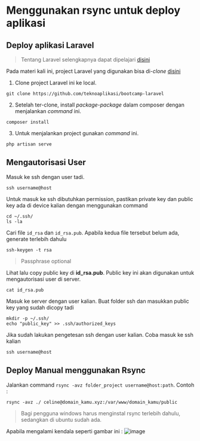 # Menggunakan rsync untuk deploy aplikasi


## Deploy aplikasi Laravel
> Tentang Laravel selengkapnya dapat dipelajari [disini](https://laravel.com/docs)

Pada materi kali ini, project Laravel yang digunakan bisa di-*clone* [disini](https://github.com/teknoaplikasi/bootcamp-laravel)

1. Clone project Laravel ini ke local.
```
git clone https://github.com/teknoaplikasi/bootcamp-laravel
```

2. Setelah ter-clone, install *package-package* dalam composer dengan menjalankan *command* ini.
```
composer install
```

3. Untuk menjalankan project gunakan *command* ini.
```
php artisan serve
```


## Mengautorisasi User

Masuk ke ssh dengan user tadi. 
```
ssh username@host
```

Untuk masuk ke ssh dibutuhkan permission, pastikan private key dan public key ada di device kalian dengan menggunakan command
```
cd ~/.ssh/
ls -la
```

Cari file `id_rsa` dan `id_rsa.pub`. Apabila kedua file tersebut belum ada, generate terlebih dahulu  
```
ssh-keygen -t rsa
``` 
> Passphrase optional

Lihat lalu copy public key di **id_rsa.pub**. Public key ini akan digunakan untuk mengautorisasi user di server.
```
cat id_rsa.pub
```

Masuk ke server dengan user kalian. Buat folder ssh dan masukkan public key yang sudah dicopy tadi
```
mkdir -p ~/.ssh/
echo "public_key" >> .ssh/authorized_keys
```

Jika sudah lakukan pengetesan ssh dengan user kalian. Coba masuk ke ssh kalian
```
ssh username@host
```


## Deploy Manual menggunakan Rsync

Jalankan command `rsync -avz folder_project username@host:path`. Contoh :
```
rsync -avz ./ celine@domain_kamu.xyz:/var/www/domain_kamu/public
```
> Bagi pengguna windows harus menginstal rsync terlebih dahulu, sedangkan di ubuntu sudah ada.


Apabila mengalami kendala seperti gambar ini :
![image](https://user-images.githubusercontent.com/68054503/166107548-4a511a80-7cce-4c80-880d-fba2d37634ff.png)

